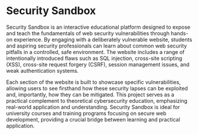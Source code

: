# Security Sandbox

Security Sandbox is an interactive educational platform designed to expose and teach the fundamentals of web security vulnerabilities through hands-on experience. By engaging with a deliberately vulnerable website, students and aspiring security professionals can learn about common web security pitfalls in a controlled, safe environment. The website includes a range of intentionally introduced flaws such as SQL injection, cross-site scripting (XSS), cross-site request forgery (CSRF), session management issues, and weak authentication systems.

Each section of the website is built to showcase specific vulnerabilities, allowing users to see firsthand how these security lapses can be exploited and, importantly, how they can be mitigated. This project serves as a practical complement to theoretical cybersecurity education, emphasizing real-world application and understanding. Security Sandbox is ideal for university courses and training programs focusing on secure web development, providing a crucial bridge between learning and practical application.